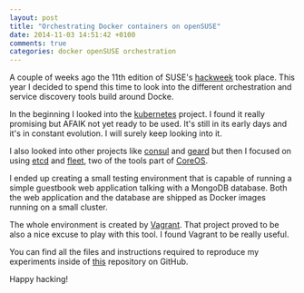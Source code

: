 ```yaml
---
layout: post
title: "Orchestrating Docker containers on openSUSE"
date: 2014-11-03 14:51:42 +0100
comments: true
categories: docker openSUSE orchestration
---
```


A couple of weeks ago the 11th edition of SUSE's [hackweek](https://hackweek.suse.com/)
took place. This year I decided to spend this time to look into the different
orchestration and service discovery tools build around Docke.

In the beginning I looked into the [kubernetes](https://github.com/GoogleCloudPlatform/kubernetes)
project. I found it really promising but AFAIK not yet ready to be used. It's
still in its early days and it's in constant evolution. I will surely keep
looking into it.

I also looked into other projects like [consul](https://consul.io/) and
[geard](http://openshift.github.io/geard/) but then I focused on using
[etcd](https://github.com/coreos/etcd) and
[fleet](https://github.com/coreos/fleet), two of the tools part of
[CoreOS](https://coreos.com/).

I ended up creating a small testing environment that is capable of running a
simple guestbook web application talking with a MongoDB database. Both the web
application and the database are shipped as Docker images running on a small
cluster.

The whole environment is created by [Vagrant](https://www.vagrantup.com/). That
project proved to be also a nice excuse to play with this tool. I found Vagrant
to be really useful.

You can find all the files and instructions required to reproduce my experiments
inside of [this](https://github.com/flavio/docker-orchestration-demo) repository
on GitHub.


Happy hacking!
